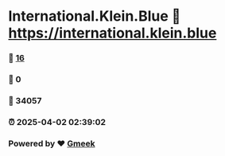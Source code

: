 # International.Klein.Blue :link: https://international.klein.blue 
### :page_facing_up: [16](https://international.klein.blue/tag.html) 
### :speech_balloon: 0 
### :hibiscus: 34057 
### :alarm_clock: 2025-04-02 02:39:02 
### Powered by :heart: [Gmeek](https://github.com/Meekdai/Gmeek)

